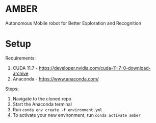 # AMBER
Autonomous Mobile robot for Better Exploration and Recognition

# Setup
Requirements:
1. CUDA 11.7 - https://developer.nvidia.com/cuda-11-7-0-download-archive
2. Anaconda - https://www.anaconda.com/

Steps:
1. Navigate to the cloned repo
2. Start the Anaconda terminal
3. Run `conda env create -f environment.yml`
4. To activate your new environment, run `conda activate amber`